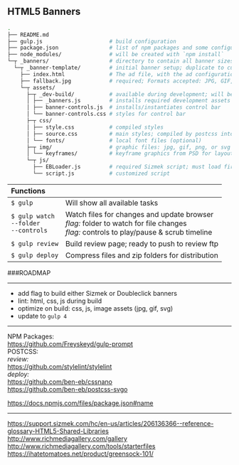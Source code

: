 ## HTML5 Banners

```bash
.
├── README.md
├── gulp.js                     # build configuration
├── package.json                # list of npm packages and some configurations
├── node_modules/               # will be created with `npm install`
└─┬ _banners/                   # directory to contain all banner sizes
  └─┬ _banner-template/         # initial banner setup; duplicate to customize
    ├── index.html              # The ad file, with the ad configuration and init code
    ├── fallback.jpg            # required; Formats accepted: JPG, GIF, PNG
    └─┬ assets/
      ├─┬ _dev-build/           # available during development; will be removed when deployed
      │ ├── _banners.js         # installs required development assets
      │ ├── banner-controls.js  # installs/instantiates control bar
      │ └── banner-controls.css # styles for control bar
      ├─┬ css/
      │ ├── style.css           # compiled styles
      │ ├── source.css          # main styles; compiled by postcss into `style.css`
      │ └── fonts/              # local font files (optional)
      ├─┬ img/                  # graphic files: jpg, gif, png, or svg
      │ └── keyframes/          # keyframe graphics from PSD for layout/placement
      └─┬ js/
        ├── EBLoader.js         # required Sizmek script; must load first before ad is displayed
        └── script.js           # customized script
```
|Functions ||
|:----|----|
| `$ gulp` | Will show all available tasks
| `$ gulp watch`<br>`--folder`<br>`--controls` | Watch files for changes and update browser<br>_flag:_ folder to watch for file changes<br>_flag:_ controls to play/pause & scrub timeline
| `$ gulp review` | Build review page; ready to push to review ftp
| `$ gulp deploy` | Compress files and zip folders for distribution


###ROADMAP

------

 - add flag to build either Sizmek or Doubleclick banners
 - lint: html, css, js during build
 - optimize on build: css, js, image assets (jpg, gif, svg)
 - update to `gulp 4`

------

NPM Packages:<br>
<https://github.com/Freyskeyd/gulp-prompt><br>
POSTCSS:<br>
_review:_<br>
<https://github.com/stylelint/stylelint><br>
_deploy:_<br>
<https://github.com/ben-eb/cssnano><br>
<https://github.com/ben-eb/postcss-svgo>


<https://docs.npmjs.com/files/package.json#name>

------

<https://support.sizmek.com/hc/en-us/articles/206136366--reference-glossary-HTML5-Shared-Libraries><br>
<http://www.richmediagallery.com/gallery><br>
<http://www.richmediagallery.com/tools/starterfiles><br>
<https://ihatetomatoes.net/product/greensock-101/><br>
